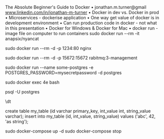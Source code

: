 The Absolute Beginner's Guide to Docker
 • jonathan.m.turner@gmail
www.linkedin.com/in/jonathan-m-turner
 • Docker in dev vs. Docker in prod
 • Microservices - dockerise application
 • One way get value of docker is in development environment
 • Can run production code in docker - not what in this presentation
 • Docker for Windows & Docker for Mac
 • docker run - image file on computer to run containers
sudo docker run --rm -it anapsix/nyancat

sudo docker run --rm -d -p 1234:80 nginx

sudo docker run --rm -d -p 15672:15672 rabitmq:3-management

sudo docker run --name some-postgres -e POSTGRES_PASSWORD=mysecretpassword -d postgres

sudo docker exec 4e bash

psql -U postgres

\dt

create table my_table (id varchar primary_key, int_value int, string_value varchar);
insert into my_table (id, int_value, string_value) values ('abc', 42, 'as string');

sudo docker-compose up -d
sudo docker-compose stop
